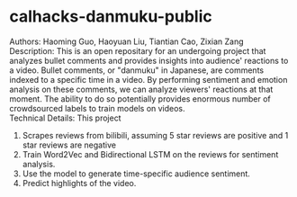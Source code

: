 # calhacks-danmuku-public
Authors: Haoming Guo, Haoyuan Liu, Tiantian Cao, Zixian Zang  
Description: This is an open repositary for an undergoing project that analyzes bullet comments and provides insights into audience' reactions to a video. Bullet comments, or "danmuku" in Japanese, are comments indexed to a specific time in a video. By performing sentiment and emotion analysis on these comments, we can analyze viewers' reactions at that moment. The ability to do so potentially provides enormous number of crowdsourced labels to train models on videos.  
Technical Details: This project
1. Scrapes reviews from bilibili, assuming 5 star reviews are positive and 1 star reviews are negative  
2. Train Word2Vec and Bidirectional LSTM on the reviews for sentiment analysis.  
3. Use the model to generate time-specific audience sentiment.  
4. Predict highlights of the video.  
